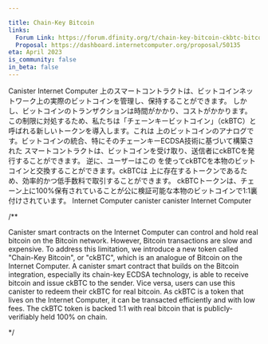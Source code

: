 ```yaml
---

title: Chain-Key Bitcoin
links:
  Forum Link: https://forum.dfinity.org/t/chain-key-bitcoin-ckbtc-bitcoin-wrapped-by-a-smart-contract/17606/
  Proposal: https://dashboard.internetcomputer.org/proposal/50135
eta: April 2023
is_community: false
in_beta: false
---
```

Canister Internet Computer 上のスマートコントラクトは、ビットコインネットワーク上の実際のビットコインを管理し、保持することができます。 しかし、ビットコインのトランザクションは時間がかかり、コストがかかります。 この制限に対処するため、私たちは「チェーンキービットコイン」（ckBTC）と呼ばれる新しいトークンを導入します。これは 上のビットコインのアナログです。ビットコインの統合、特にそのチェーンキーECDSA技術に基づいて構築された スマートコントラクトは、ビットコインを受け取り、送信者にckBTCを発行することができます。 逆に、ユーザーはこの を使ってckBTCを本物のビットコインと交換することができます。ckBTCは 上に存在するトークンであるため、効率的かつ低手数料で取引することができます。 ckBTCトークンは、チェーン上に100%保有されていることが公に検証可能な本物のビットコインで1:1裏付けされています。
 Internet Computer
 canister
 canister
 Internet Computer

/**


Canister smart contracts on the Internet Computer can control and hold real bitcoin on the Bitcoin network. 
However, Bitcoin transactions are slow and expensive. 
To address this limitation, we introduce a new token called "Chain-Key Bitcoin", or "ckBTC", which is an analogue of Bitcoin on the Internet Computer.
A canister smart contract that builds on the Bitcoin integration, especially its chain-key ECDSA technology, is able to receive bitcoin and issue ckBTC to the sender.
Vice versa, users can use this canister to redeem their ckBTC for real bitcoin.
As ckBTC is a token that lives on the Internet Computer, it can be transacted efficiently and with low fees.
The ckBTC token is backed 1:1 with real bitcoin that is publicly-verifiably held 100% on chain.

*/
